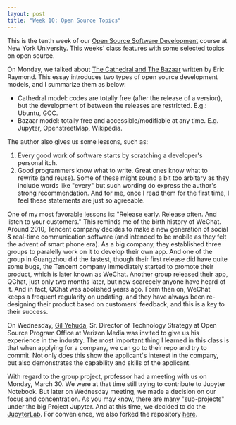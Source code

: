 ```yaml
---
layout: post
title: "Week 10: Open Source Topics"
---
```


This is the tenth week of our [Open Source Software Development](https://github.com/nyu-ossd-s20) course at New York University. This weeks' class features with some selected topics on open source.

On Monday, we talked about [The Cathedral and The Bazaar](http://www.unterstein.net/su/docs/CathBaz.pdf) written by Eric Raymond. This essay introduces two types of open source development models, and I summarize them as below:
 - Cathedral model: codes are totally free (after the release of a version), but the development of between the releases are restricted. E.g.: Ubuntu, GCC.
 - Bazaar model: totally free and accessible/modifiable at any time. E.g. Jupyter, OpenstreetMap, Wikipedia.

The author also gives us some lessons, such as:
1. Every good work of software starts by scratching a developer's personal itch.
2. Good programmers know what to write. Great ones know what to rewrite (and reuse).
Some of these might sound a bit too arbitary as they include words like "every" but such wording do express the author's strong recommendation. And for me, once I read them for the first time, I feel these statements are just so agreeable.

One of my most favorable lessons is: "Release early. Release often. And listen to your customers." This reminds me of the birth history of WeChat. Around 2010, Tencent company decides to make a new generation of social & real-time communication software (and intended to be mobile as they felt the advent of smart phone era). As a big company, they established three groups to paralelly work on it to develop their own app. And one of the group in Guangzhou did the fastest, though their first release did have quite some bugs, the Tencent company immediately started to promote their product, which is later known as WeChat. Another group released their app, QChat, just only two months later, but now scarecely anyone have heard of it. And in fact, QChat was abolished years ago. Form then on, WeChat keeps a frequent regularity on updating, and they have always been re-designing their product based on customers' feedback, and this is a key to their success.

On Wednesday, [Gil Yehuda](https://www.linkedin.com/in/gilyehuda/detail/recent-activity/posts/), Sr. Director of Technology Strategy at Open Source Program Office at Verizon Media was invited to give us his experience in the industry. The most important thing I learned in this class is that when applying for a company, we can go to their repo and try to commit. Not only does this show the applicant's interest in the company, but also demonstrates the capability and skills of the applicant.

With regard to the group project, professor had a meeting with us on Monday, March 30. We were at that time still trying to contribute to Jupyter Notebook. But later on Wednesday meeting, we made a decision on our focus and concentration. As you may know, there are many "sub-projects" under the big Project Jupyter. And at this time, we decided to do the [JupyterLab](https://github.com/jupyterlab/jupyterlab). For convenience, we also forked the repository [here](https://github.com/nyu-ossd-s20/jupyterlab).
